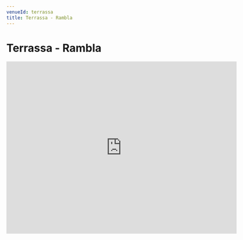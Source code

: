 ```yaml
---
venueId: terrassa
title: Terrassa - Rambla
---
```


# Terrassa - Rambla

<iframe src="https://www.google.com/maps/embed?pb=!1m18!1m12!1m3!1d14299.216475839243!2d2.0122667955376974!3d41.56327751612514!2m3!1f0!2f0!3f0!3m2!1i1024!2i768!4f13.1!3m3!1m2!1s0x0%3A0x7223c955526bbaf7!2sTerrassa+-+Rambla!5e0!3m2!1sen!2ses!4v1561618993770!5m2!1sen!2ses" width="600" height="450" frameborder="0" style="border:0" allowfullscreen></iframe>

